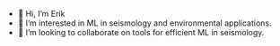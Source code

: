 - 👋 Hi, I’m Erik
- 👀 I’m interested in ML in seismology and environmental applications. 
- 💞️ I’m looking to collaborate on tools for efficient ML in seismology.

<!---
Erik-BM/Erik-BM is a ✨ special ✨ repository because its `README.md` (this file) appears on your GitHub profile.
You can click the Preview link to take a look at your changes.
--->
